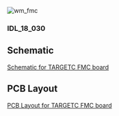 ![wm_fmc](https://user-images.githubusercontent.com/40073656/46116706-1b7af480-c199-11e8-8998-be74165d19cb.jpg)

### IDL_18_030

## Schematic
[Schematic for TARGETC FMC board](https://www.phys.hawaii.edu/~idlab/taskAndSchedule/PCBs/IDL_18_030/WATCHMAN_TC_prototype_revC.pdf)

## PCB Layout
[PCB Layout for TARGETC FMC board](https://www.phys.hawaii.edu/~idlab/taskAndSchedule/PCBs/IDL_18_030/WATCHMAN_TC_prototype_revC_pcb.pdf)